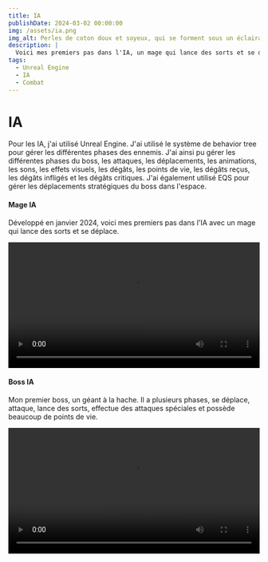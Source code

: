 ```yaml
---
title: IA
publishDate: 2024-03-02 00:00:00
img: /assets/ia.png
img_alt: Perles de coton doux et soyeux, qui se forment sous un éclairage vibrant
description: |
  Voici mes premiers pas dans l'IA, un mage qui lance des sorts et se déplace, ainsi qu'un boss à la hache.
tags:
  - Unreal Engine
  - IA
  - Combat
---
```


# IA

Pour les IA, j'ai utilisé Unreal Engine. J'ai utilisé le système de behavior tree pour gérer les différentes phases des ennemis. J'ai ainsi pu gérer les différentes phases du boss, les attaques, les déplacements, les animations, les sons, les effets visuels, les dégâts, les points de vie, les dégâts reçus, les dégâts infligés et les dégâts critiques. J'ai également utilisé EQS pour gérer les déplacements stratégiques du boss dans l'espace.

#### Mage IA

Développé en janvier 2024, voici mes premiers pas dans l'IA avec un mage qui lance des sorts et se déplace.

<div>
  <video width="100%" src="/assets/perso/mageia.mp4" controls></video>  
</div>

#### Boss IA

Mon premier boss, un géant à la hache. Il a plusieurs phases, se déplace, attaque, lance des sorts, effectue des attaques spéciales et possède beaucoup de points de vie.

<div>
  <video width="100%" src="/assets/perso/boss.mp4" controls></video>
</div>
